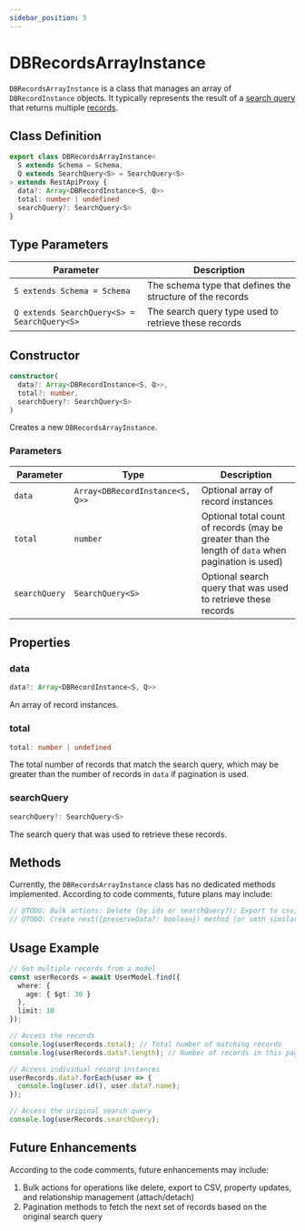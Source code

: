 ```yaml
---
sidebar_position: 5
---
```


# DBRecordsArrayInstance

`DBRecordsArrayInstance` is a class that manages an array of `DBRecordInstance` objects. It typically represents the result of a [search query](/concepts/search) that returns multiple [records](/concepts/records).

## Class Definition

```typescript
export class DBRecordsArrayInstance<
  S extends Schema = Schema,
  Q extends SearchQuery<S> = SearchQuery<S>
> extends RestApiProxy {
  data?: Array<DBRecordInstance<S, Q>>
  total: number | undefined
  searchQuery?: SearchQuery<S>
}
```

## Type Parameters

| Parameter | Description |
|-----------|-------------|
| `S extends Schema = Schema` | The schema type that defines the structure of the records |
| `Q extends SearchQuery<S> = SearchQuery<S>` | The search query type used to retrieve these records |

## Constructor

```typescript
constructor(
  data?: Array<DBRecordInstance<S, Q>>,
  total?: number,
  searchQuery?: SearchQuery<S>
)
```

Creates a new `DBRecordsArrayInstance`.

### Parameters

| Parameter | Type | Description |
|-----------|------|-------------|
| `data` | `Array<DBRecordInstance<S, Q>>` | Optional array of record instances |
| `total` | `number` | Optional total count of records (may be greater than the length of `data` when pagination is used) |
| `searchQuery` | `SearchQuery<S>` | Optional search query that was used to retrieve these records |

## Properties

### data

```typescript
data?: Array<DBRecordInstance<S, Q>>
```

An array of record instances.

### total

```typescript
total: number | undefined
```

The total number of records that match the search query, which may be greater than the number of records in `data` if pagination is used.

### searchQuery

```typescript
searchQuery?: SearchQuery<S>
```

The search query that was used to retrieve these records.

## Methods

Currently, the `DBRecordsArrayInstance` class has no dedicated methods implemented. According to code comments, future plans may include:

```typescript
// @TODO: Bulk actions: Delete (by ids or searchQuery?); Export to csv; Props update for found Records; Attach/Detach
// @TODO: Create next({preserveData?: boolean}) method (or smth similar) to fetch next portion of data based on this.searchQuery
```

## Usage Example

```typescript
// Get multiple records from a model
const userRecords = await UserModel.find({
  where: {
    age: { $gt: 30 }
  },
  limit: 10
});

// Access the records
console.log(userRecords.total); // Total number of matching records
console.log(userRecords.data?.length); // Number of records in this page (max 10)

// Access individual record instances
userRecords.data?.forEach(user => {
  console.log(user.id(), user.data?.name);
});

// Access the original search query
console.log(userRecords.searchQuery);
```

## Future Enhancements

According to the code comments, future enhancements may include:

1. Bulk actions for operations like delete, export to CSV, property updates, and relationship management (attach/detach)
2. Pagination methods to fetch the next set of records based on the original search query
